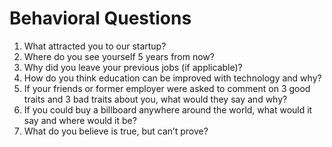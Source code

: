 # Behavioral Questions

1. What attracted you to our startup?
2. Where do you see yourself 5 years from now? 
3. Why did you leave your previous jobs (if applicable)? 
4. How do you think education can be improved with technology and why? 
5. If your friends or former employer were asked to comment on 3 good traits and 3 bad traits about you, what would they say and why?
6. If you could buy a billboard anywhere around the world, what would it say and where would it be?
7. What do you believe is true, but can’t prove? 
